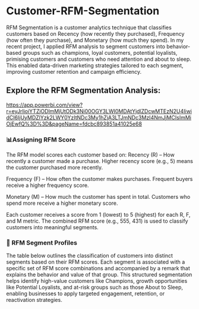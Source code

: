 # Customer-RFM-Segmentation
RFM Segmentation is a customer analytics technique that classifies customers based on Recency (how recently they purchased), Frequency (how often they purchase), and Monetary (how much they spend). In my recent project, I applied RFM analysis to segment customers into behavior-based groups such as champions, loyal customers, potential loyalists, primising customers and customers who need attention and about to sleep. This enabled data-driven marketing strategies tailored to each segment, improving customer retention and campaign efficiency.
## Explore the RFM Segmentation Analysis:
https://app.powerbi.com/view?r=eyJrIjoiYTZjODlmMjUtODk3Ni00OGY3LWI0MDAtYjdlZDcwMTEzN2U4IiwidCI6IjUyMDZlYzk2LWY0YzItNDc3My1hZjA3LTJmNDc3MzI4NmJjMCIsImMiOjEwfQ%3D%3D&pageName=fdcbc893851a41025e68

### 📊Assigning RFM Score
The RFM model scores each customer based on:
Recency (R) – How recently a customer made a purchase.
Higher recency score (e.g., 5) means the customer purchased more recently.

Frequency (F) – How often the customer makes purchases.
Frequent buyers receive a higher frequency score.

Monetary (M) – How much the customer has spent in total.
Customers who spend more receive a higher monetary score.

Each customer receives a score from 1 (lowest) to 5 (highest) for each R, F, and M metric. The combined RFM score (e.g., 555, 431) is used to classify customers into meaningful segments.

### 🧩 RFM Segment Profiles
The table below outlines the classification of customers into distinct segments based on their RFM scores. Each segment is associated with a specific set of RFM score combinations and accompanied by a remark that explains the behavior and value of that group. This structured segmentation helps identify high-value customers like Champions, growth opportunities like Potential Loyalists, and at-risk groups such as those About to Sleep, enabling businesses to apply targeted engagement, retention, or reactivation strategies.

